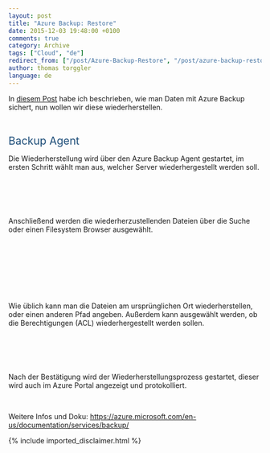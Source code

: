 ```yaml
---
layout: post
title: "Azure Backup: Restore"
date: 2015-12-03 19:48:00 +0100
comments: true
category: Archive
tags: ["Cloud", "de"]
redirect_from: ["/post/Azure-Backup-Restore", "/post/azure-backup-restore"]
author: thomas torggler
language: de
---
```

<!-- more -->
<p>In <a href="/post/Azure-Backup.aspx">diesem Post</a> habe ich beschrieben, wie man Daten mit Azure Backup sichert, nun wollen wir diese wiederherstellen.
</p><p>&nbsp;
&nbsp;</p><p><span style="color:#1e4e79; font-size:16pt">Backup Agent
</span></p><p>Die Wiederherstellung wird über den Azure Backup Agent gestartet, im ersten Schritt wählt man aus, welcher Server wiederhergestellt werden soll.
</p><p>&nbsp;
&nbsp;</p><p><img src="/assets/archive/112615_1448_AzureBackup1.png" alt="">
	</p><p>&nbsp;
&nbsp;</p><p>Anschließend werden die wiederherzustellenden Dateien über die Suche oder einen Filesystem Browser ausgewählt. 
</p><p>&nbsp;
&nbsp;</p><p><img src="/assets/archive/112615_1448_AzureBackup2.png" alt="">
	</p><p>&nbsp;
&nbsp;</p><p><img src="/assets/archive/112615_1448_AzureBackup3.png" alt="">
	</p><p>&nbsp;
&nbsp;</p><p>Wie üblich kann man die Dateien am ursprünglichen Ort wiederherstellen, oder einen anderen Pfad angeben. Außerdem kann ausgewählt werden, ob die Berechtigungen (ACL) wiederhergestellt werden sollen. 
</p><p>&nbsp;
&nbsp;</p><p><img src="/assets/archive/112615_1448_AzureBackup4.png" alt="">
	</p><p>&nbsp;
&nbsp;</p><p>Nach der Bestätigung wird der Wiederherstellungsprozess gestartet, dieser wird auch im Azure Portal angezeigt und protokolliert.
</p><p>
&nbsp;</p><p>Weitere Infos und Doku: <a href="https://azure.microsoft.com/en-us/documentation/services/backup/">https://azure.microsoft.com/en-us/documentation/services/backup/</a></p>
{% include imported_disclaimer.html %}
